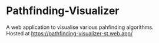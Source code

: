 # Pathfinding-Visualizer
A web application to visualise various pahfinding algorithms.
<br>
Hosted at https://pathfinding-visualizer-st.web.app/
